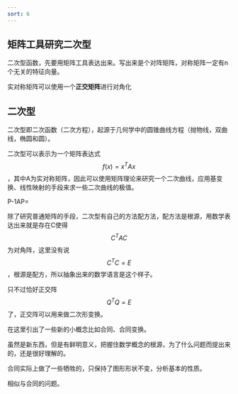 ```yaml
---
sort: 6
---
```

## 矩阵工具研究二次型

二次型函数，先要用矩阵工具表达出来。写出来是个对阵矩阵，对称矩阵一定有n个无关的特征向量。

实对称矩阵可以使用一个**正交矩阵**进行对角化

## 二次型

二次型即二次函数（二次方程），起源于几何学中的圆锥曲线方程（抛物线，双曲线，椭圆和圆）。

二次型可以表示为一个矩阵表达式$$ f(x)=x^T Ax $$，其中A为实对称矩阵，因此可以使用矩阵理论来研究一个二次曲线，应用基变换、线性映射的手段来求一些二次曲线的极值。

P-1AP=

除了研究普通矩阵的手段，二次型有自己的方法配方法，配方法是根源，用数学表达出来就是存在C使得$$ C^TAC $$为对角阵，这里没有说$$C^TC = E$$，根源是配方，所以抽象出来的数学语言是这个样子。

只不过恰好正交阵$$ Q^TQ=E $$了，正交阵可以用来做二次形变换。

在这里引出了一些新的小概念比如合同、合同变换。

虽然是新东西，但是有鲜明意义，把握住数学概念的根源，为了什么问题而提出来的，还是很好理解的。

合同实际上做了一些牺牲的，只保持了图形形状不变，分析基本的性质。


相似与合同的问题。






